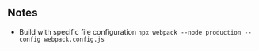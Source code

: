 ## Notes
 - Build with specific file configuration
`npx webpack --node production --config webpack.config.js`
